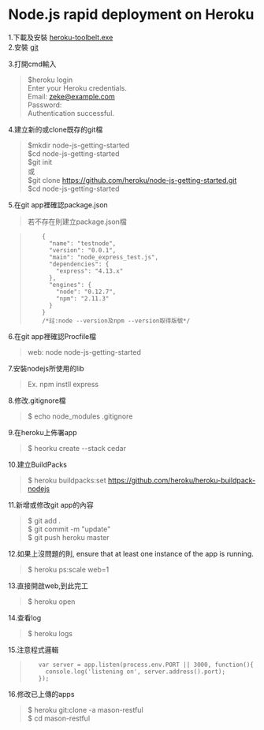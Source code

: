 Node.js rapid deployment on Heroku
=================================  
1.下載及安裝 [heroku-toolbelt.exe](https://devcenter.heroku.com/articles/getting-started-with-nodejs#set-up)  
2.安裝 [git](https://git-scm.com/downloads)  
    
3.打開cmd輸入  
> $heroku login  
> Enter your Heroku credentials.  
> Email: zeke@example.com  
> Password:  
> Authentication successful.  
    
4.建立新的或clone既存的git檔  
> $mkdir node-js-getting-started  
> $cd node-js-getting-started  
> $git init  
> 或  
> $git clone https://github.com/heroku/node-js-getting-started.git  
> $cd node-js-getting-started  
    
5.在git app裡確認package.json  
>  若不存在則建立package.json檔  

>         {  
>           "name": "testnode",  
>           "version": "0.0.1",  
>           "main": "node_express_test.js",  
>           "dependencies": {  
>             "express": "4.13.x"  
>           },  
>           "engines": {  
>             "node": "0.12.7",  
>             "npm": "2.11.3"  
>           }  
>         }
>         /*註:node --version及npm --version取得版號*/  
    
6.在git app裡確認Procfile檔  
> web: node node-js-getting-started  
    
7.安裝nodejs所使用的lib  
> Ex. npm instll express  
    
8.修改.gitignore檔  
> $ echo node_modules  .gitignore  
    
9.在heroku上佈署app  
> $ heorku create --stack cedar  
    
10.建立BuildPacks  
> $ heroku buildpacks:set https://github.com/heroku/heroku-buildpack-nodejs  
    
11.新增或修改git app的內容  
> $ git add .  
> $ git commit -m "update"  
> $ git push heroku master  
    
12.如果上沒問題的則, ensure that at least one instance of the app is running.  
> $ heroku ps:scale web=1  
    
13.直接開啟web,到此完工  
> $ heroku open  
    
14.查看log  
> $ heroku logs  
    
15.注意程式邏輯  
>        var server = app.listen(process.env.PORT || 3000, function(){  
>          console.log('listening on', server.address().port);  
>        }); 

16.修改已上傳的apps  
> $ heroku git:clone -a mason-restful  
> $ cd mason-restful  
